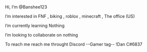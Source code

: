 Hi, I’m @Banshee123

I’m interested in FNF , biking , roblox , minecraft , The office (US)

I’m currently learning Nothing

I’m looking to collaborate on nothing

To reach me reach me throught Discord --Gamer tag--  !Dan C#6837


